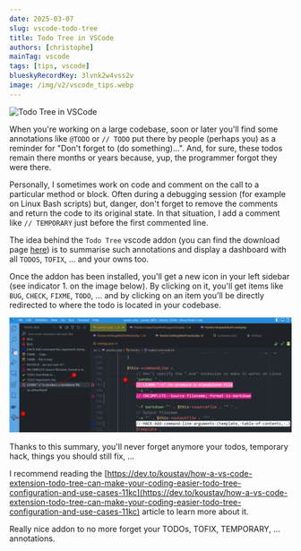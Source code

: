```yaml
---
date: 2025-03-07
slug: vscode-todo-tree
title: Todo Tree in VSCode
authors: [christophe]
mainTag: vscode
tags: [tips, vscode]
blueskyRecordKey: 3lvnk2w4vss2v
image: /img/v2/vscode_tips.webp
---
```

![Todo Tree in VSCode](/img/v2/vscode_tips.webp)

When you're working on a large codebase, soon or later you'll find some annotations like `@TODO` or `// TODO` put there by people (perhaps you) as a reminder for "Don't forget to (do something)...". And, for sure, these todos remain there months or years because, yup, the programmer forgot they were there.

Personally, I sometimes work on code and comment on the call to a particular method or block.  Often during a debugging session (for example on Linux Bash scripts) but, danger, don't forget to remove the comments and return the code to its original state. In that situation, I add a comment like `// TEMPORARY` just before the first commented line.

The idea behind the `Todo Tree` vscode addon (you can find the download page [here](https://marketplace.visualstudio.com/items?itemName=Gruntfuggly.todo-tree)) is to summarise such annotations and display a dashboard with all `TODOS`, `TOFIX`, ... and your owns too.

<!-- truncate -->

Once the addon has been installed, you'll get a new icon in your left sidebar (see indicator 1. on the image below). By clicking on it, you'll get items like `BUG`, `CHECK`, `FIXME`, `TODO`, ... and by clicking on an item you'll be directly redirected to where the todo is located in your codebase.

![Todo Tree in VSCode](./images/todo-tree.png)

Thanks to this summary, you'll never forget anymore your todos, temporary hack, things you should still fix, ...

I recommend reading the [https://dev.to/koustav/how-a-vs-code-extension-todo-tree-can-make-your-coding-easier-todo-tree-configuration-and-use-cases-11kc](https://dev.to/koustav/how-a-vs-code-extension-todo-tree-can-make-your-coding-easier-todo-tree-configuration-and-use-cases-11kc) article to learn more about it.

Really nice addon to no more forget your TODOs, TOFIX, TEMPORARY, ... annotations.

